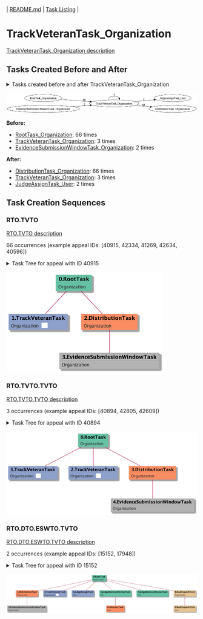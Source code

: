 | [README.md](/README.md) | [Task Listing](tasklist.md) |

# TrackVeteranTask_Organization

[TrackVeteranTask_Organization description](../descr/TrackVeteranTask_Organization.md)

## Tasks Created Before and After

<details><summary>Tasks created before and after TrackVeteranTask_Organization</summary>

```
digraph G {
rankdir="LR";
"TrackVeteranTask_Organization" -> "JudgeAssignTask_User" [label=2]
"RootTask_Organization" -> "TrackVeteranTask_Organization" [label=66]
"EvidenceSubmissionWindowTask_Organization" -> "TrackVeteranTask_Organization" [label=2]
"TrackVeteranTask_Organization" -> "DistributionTask_Organization" [label=66]
"TrackVeteranTask_Organization" -> "TrackVeteranTask_Organization" [label=3]
}
```
</details>

![TrackVeteranTask_Organization](dot/TrackVeteranTask_Organization.dot.png)

**Before:**

   * [RootTask_Organization](RootTask_Organization.md): 66 times
   * [TrackVeteranTask_Organization](TrackVeteranTask_Organization.md): 3 times
   * [EvidenceSubmissionWindowTask_Organization](EvidenceSubmissionWindowTask_Organization.md): 2 times

**After:**

   * [DistributionTask_Organization](DistributionTask_Organization.md): 66 times
   * [TrackVeteranTask_Organization](TrackVeteranTask_Organization.md): 3 times
   * [JudgeAssignTask_User](JudgeAssignTask_User.md): 2 times

## Task Creation Sequences

### RTO.TVTO

[RTO.TVTO description](../descr/RTO.TVTO.md)

66 occurrences (example appeal IDs: [40915, 42334, 41269, 42634, 40596])

<details><summary>Task Tree for appeal with ID 40915</summary>

```
@startuml
skinparam {
  ObjectBorderColor #555
  ObjectBorderThickness 0
  ObjectFontStyle bold
  ObjectFontSize 14
  ObjectAttributeFontColor #333
  ObjectAttributeFontSize 12
}
  object 0.RootTask #66c2a5 {
Organization
}
  object 1.TrackVeteranTask #8da0cb {
Organization  <back:white>    </back>
}
  object 2.DistributionTask #fc8d62 {
Organization
}
  object 3.EvidenceSubmissionWindowTask #b3b3b3 {
Organization
}
0.RootTask -- 1.TrackVeteranTask
0.RootTask -- 2.DistributionTask
2.DistributionTask -- 3.EvidenceSubmissionWindowTask
@enduml
```
</details>

![RTO.TVTO-40915](uml/RTO.TVTO-40915.png)

### RTO.TVTO.TVTO

[RTO.TVTO.TVTO description](../descr/RTO.TVTO.TVTO.md)

3 occurrences (example appeal IDs: [40894, 42805, 42609])

<details><summary>Task Tree for appeal with ID 40894</summary>

```
@startuml
skinparam {
  ObjectBorderColor #555
  ObjectBorderThickness 0
  ObjectFontStyle bold
  ObjectFontSize 14
  ObjectAttributeFontColor #333
  ObjectAttributeFontSize 12
}
  object 0.RootTask #66c2a5 {
Organization
}
  object 1.TrackVeteranTask #8da0cb {
Organization  <back:white>    </back>
}
  object 2.TrackVeteranTask #8da0cb {
Organization  <back:white>    </back>
}
  object 3.DistributionTask #fc8d62 {
Organization
}
  object 4.EvidenceSubmissionWindowTask #b3b3b3 {
Organization
}
0.RootTask -- 1.TrackVeteranTask
0.RootTask -- 2.TrackVeteranTask
0.RootTask -- 3.DistributionTask
3.DistributionTask -- 4.EvidenceSubmissionWindowTask
@enduml
```
</details>

![RTO.TVTO.TVTO-40894](uml/RTO.TVTO.TVTO-40894.png)

### RTO.DTO.ESWTO.TVTO

[RTO.DTO.ESWTO.TVTO description](../descr/RTO.DTO.ESWTO.TVTO.md)

2 occurrences (example appeal IDs: [15152, 17948])

<details><summary>Task Tree for appeal with ID 15152</summary>

```
@startuml
skinparam {
  ObjectBorderColor #555
  ObjectBorderThickness 0
  ObjectFontStyle bold
  ObjectFontSize 14
  ObjectAttributeFontColor #333
  ObjectAttributeFontSize 12
}
  object 0.RootTask #66c2a5 {
Organization
}
  object 1.DistributionTask #fc8d62 {
Organization
}
  object 2.EvidenceSubmissionWindowTask #b3b3b3 {
Organization
}
  object 3.TrackVeteranTask #8da0cb {
Organization  <back:white>    </back>
}
  object 4.JudgeAssignTask #8da0cb {
User
}
  object 5.JudgeDecisionReviewTask #66c2a5 {
User
}
  object 6.AttorneyTask #fc8d62 {
User
}
  object 7.JudgeDecisionReviewTask #66c2a5 {
User
}
  object 8.BvaDispatchTask #e5c494 {
Organization
}
  object 9.BvaDispatchTask #e5c494 {
User
}
0.RootTask -- 1.DistributionTask
1.DistributionTask -- 2.EvidenceSubmissionWindowTask
0.RootTask -- 3.TrackVeteranTask
0.RootTask -- 4.JudgeAssignTask
0.RootTask -- 5.JudgeDecisionReviewTask
5.JudgeDecisionReviewTask -- 6.AttorneyTask
0.RootTask -- 7.JudgeDecisionReviewTask
0.RootTask -- 8.BvaDispatchTask
8.BvaDispatchTask -- 9.BvaDispatchTask
@enduml
```
</details>

![RTO.DTO.ESWTO.TVTO-15152](uml/RTO.DTO.ESWTO.TVTO-15152.png)


